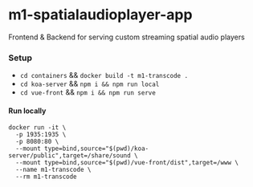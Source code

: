 # m1-spatialaudioplayer-app
Frontend &amp; Backend for serving custom streaming spatial audio players

### Setup
- `cd containers` && `docker build -t m1-transcode .`
- `cd koa-server` && `npm i && npm run local`
- `cd vue-front` && `npm i && npm run serve`

#### Run locally
```
docker run -it \
  -p 1935:1935 \
  -p 8080:80 \
  --mount type=bind,source="$(pwd)/koa-server/public",target=/share/sound \
  --mount type=bind,source="$(pwd)/vue-front/dist",target=/www \
  --name m1-transcode \
  --rm m1-transcode
```